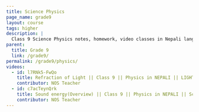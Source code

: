 ```yaml
---
title: Science Physics
page_name: grade9
layout: course
tags: higher
description: |
  Class 9 Science Physics notes, homework, video classes in Nepali language.
parent:
  title: Grade 9
  link: /grade9/
permalink: /grade9/physics/
videos:
  - id: l7RNk5-FwQo
    title: Refraction of Light || Class 9 || Physics in NEPALI || LIGHT energy || Science for class 9 in NEPALI
    contributor: NOS Teacher
  - id: c7acTeynQrk
    title: Sound energy(Overview) || Class 9 || Physics in NEPALI || Science for class 9 in NEPALI
    contributor: NOS Teacher
---
```

